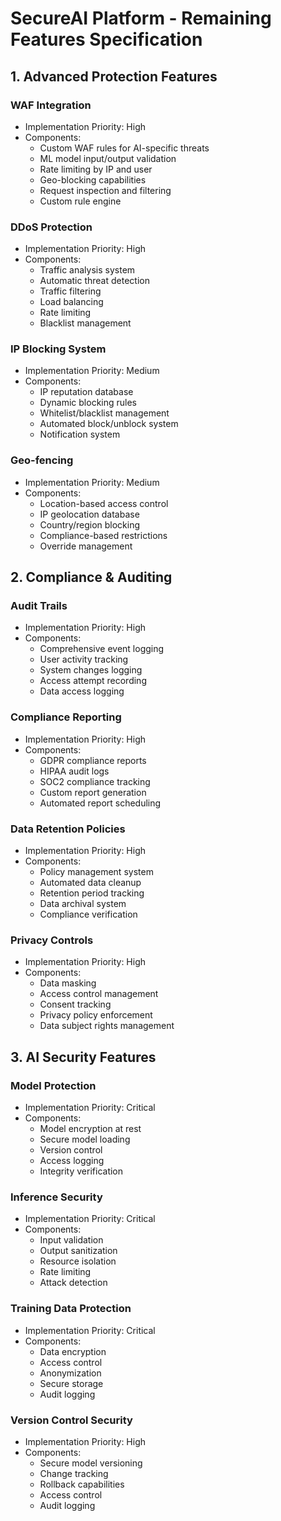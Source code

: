 # SecureAI Platform - Remaining Features Specification

## 1. Advanced Protection Features

### WAF Integration
- Implementation Priority: High
- Components:
  - Custom WAF rules for AI-specific threats
  - ML model input/output validation
  - Rate limiting by IP and user
  - Geo-blocking capabilities
  - Request inspection and filtering
  - Custom rule engine

### DDoS Protection
- Implementation Priority: High
- Components:
  - Traffic analysis system
  - Automatic threat detection
  - Traffic filtering
  - Load balancing
  - Rate limiting
  - Blacklist management

### IP Blocking System
- Implementation Priority: Medium
- Components:
  - IP reputation database
  - Dynamic blocking rules
  - Whitelist/blacklist management
  - Automated block/unblock system
  - Notification system

### Geo-fencing
- Implementation Priority: Medium
- Components:
  - Location-based access control
  - IP geolocation database
  - Country/region blocking
  - Compliance-based restrictions
  - Override management

## 2. Compliance & Auditing

### Audit Trails
- Implementation Priority: High
- Components:
  - Comprehensive event logging
  - User activity tracking
  - System changes logging
  - Access attempt recording
  - Data access logging

### Compliance Reporting
- Implementation Priority: High
- Components:
  - GDPR compliance reports
  - HIPAA audit logs
  - SOC2 compliance tracking
  - Custom report generation
  - Automated report scheduling

### Data Retention Policies
- Implementation Priority: High
- Components:
  - Policy management system
  - Automated data cleanup
  - Retention period tracking
  - Data archival system
  - Compliance verification

### Privacy Controls
- Implementation Priority: High
- Components:
  - Data masking
  - Access control management
  - Consent tracking
  - Privacy policy enforcement
  - Data subject rights management

## 3. AI Security Features

### Model Protection
- Implementation Priority: Critical
- Components:
  - Model encryption at rest
  - Secure model loading
  - Version control
  - Access logging
  - Integrity verification

### Inference Security
- Implementation Priority: Critical
- Components:
  - Input validation
  - Output sanitization
  - Resource isolation
  - Rate limiting
  - Attack detection

### Training Data Protection
- Implementation Priority: Critical
- Components:
  - Data encryption
  - Access control
  - Anonymization
  - Secure storage
  - Audit logging

### Version Control Security
- Implementation Priority: High
- Components:
  - Secure model versioning
  - Change tracking
  - Rollback capabilities
  - Access control
  - Audit logging
